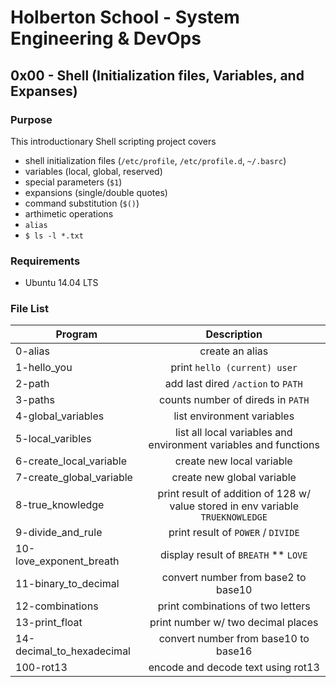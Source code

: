 # Holberton School - System Engineering & DevOps
## 0x00 - Shell (Initialization files, Variables, and Expanses)

### Purpose
This introductionary Shell scripting project covers
* shell initialization files (`/etc/profile`, `/etc/profile.d`, `~/.basrc`)
* variables (local, global, reserved)
* special parameters (`$1`)
* expansions (single/double quotes)
* command substitution (`$()`)
* arthimetic operations
* `alias`
* `$ ls -l *.txt`

### Requirements
* Ubuntu 14.04 LTS

### File List
| Program	  | Description						     |
| --------------- |:--------------------------------------------------------:|
| 0-alias | create an alias |
| 1-hello_you      | print `hello (current) user` |
| 2-path      | add last dired `/action` to `PATH` |
| 3-paths 	  | counts number of direds in `PATH` |
| 4-global_variables  | list environment variables |
| 5-local_varibles	  | list all local variables and environment variables and functions |
| 6-create_local_variable | create new local variable |
| 7-create_global_variable	  | create new global variable |
| 8-true_knowledge	  | print result of addition of 128 w/ value stored in env variable `TRUEKNOWLEDGE` |
| 9-divide_and_rule	  | print result of `POWER` / `DIVIDE` |
| 10-love_exponent_breath	  | display result of `BREATH` ** `LOVE` |
| 11-binary_to_decimal | convert number from base2 to base10 |
| 12-combinations  | print combinations of two letters |
| 13-print_float | print number w/ two decimal places |
| 14-decimal_to_hexadecimal | convert number from base10 to base16 |
| 100-rot13	   | encode and decode text using rot13 |
